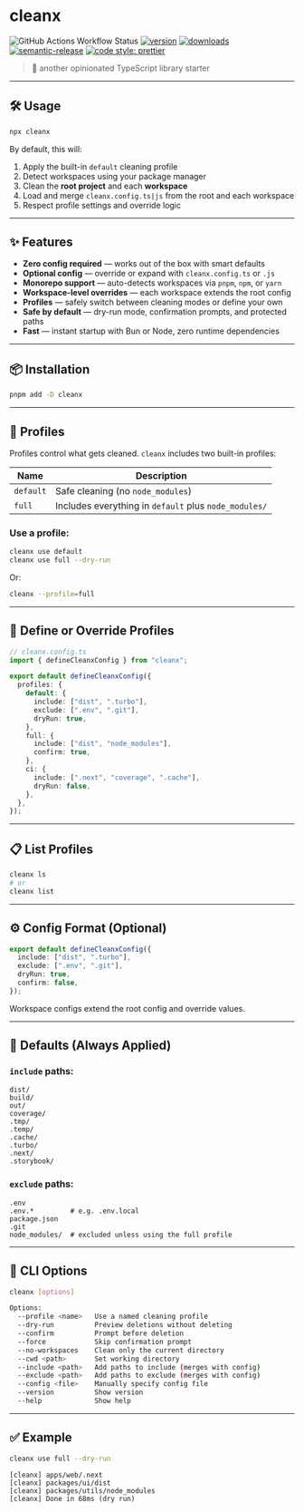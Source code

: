 # cleanx

![GitHub Actions Workflow Status](https://img.shields.io/github/actions/workflow/status/jimmy-guzman/cleanx/cd.yml?style=flat-square&logo=github-actions)
[![version](https://img.shields.io/npm/v/cleanx.svg?logo=npm&style=flat-square)](https://www.npmjs.com/package/cleanx)
[![downloads](https://img.shields.io/npm/dm/cleanx.svg?logo=npm&style=flat-square)](http://www.npmtrends.com/cleanx)
[![semantic-release](https://img.shields.io/badge/%20%20%F0%9F%93%A6%F0%9F%9A%80-semantic--release-e10079.svg?style=flat-square)](https://semantic-release.gitbook.io/semantic-release)
[![code style: prettier](https://img.shields.io/badge/code_style-prettier-ff69b4.svg?style=flat-square&logo=prettier)](https://github.com/prettier/prettier)

> 🍱 another opinionated TypeScript library starter

---

## 🛠️ Usage

```bash
npx cleanx
```

By default, this will:

1. Apply the built-in `default` cleaning profile
2. Detect workspaces using your package manager
3. Clean the **root project** and each **workspace**
4. Load and merge `cleanx.config.ts|js` from the root and each workspace
5. Respect profile settings and override logic

---

## ✨ Features

- **Zero config required** — works out of the box with smart defaults
- **Optional config** — override or expand with `cleanx.config.ts` or `.js`
- **Monorepo support** — auto-detects workspaces via `pnpm`, `npm`, or `yarn`
- **Workspace-level overrides** — each workspace extends the root config
- **Profiles** — safely switch between cleaning modes or define your own
- **Safe by default** — dry-run mode, confirmation prompts, and protected paths
- **Fast** — instant startup with Bun or Node, zero runtime dependencies

---

## 📦 Installation

```bash
pnpm add -D cleanx
```

---

## 🧹 Profiles

Profiles control what gets cleaned. `cleanx` includes two built-in profiles:

| Name      | Description                                           |
| --------- | ----------------------------------------------------- |
| `default` | Safe cleaning (no `node_modules`)                     |
| `full`    | Includes everything in `default` plus `node_modules/` |

### Use a profile:

```bash
cleanx use default
cleanx use full --dry-run
```

Or:

```bash
cleanx --profile=full
```

---

## 🧩 Define or Override Profiles

```ts
// cleanx.config.ts
import { defineCleanxConfig } from "cleanx";

export default defineCleanxConfig({
  profiles: {
    default: {
      include: ["dist", ".turbo"],
      exclude: [".env", ".git"],
      dryRun: true,
    },
    full: {
      include: ["dist", "node_modules"],
      confirm: true,
    },
    ci: {
      include: [".next", "coverage", ".cache"],
      dryRun: false,
    },
  },
});
```

---

## 📋 List Profiles

```bash
cleanx ls
# or
cleanx list
```

---

## ⚙️ Config Format (Optional)

```ts
export default defineCleanxConfig({
  include: ["dist", ".turbo"],
  exclude: [".env", ".git"],
  dryRun: true,
  confirm: false,
});
```

Workspace configs extend the root config and override values.

---

## 🧠 Defaults (Always Applied)

### `include` paths:

```
dist/
build/
out/
coverage/
.tmp/
.temp/
.cache/
.turbo/
.next/
.storybook/
```

### `exclude` paths:

```
.env
.env.*         # e.g. .env.local
package.json
.git
node_modules/  # excluded unless using the full profile
```

---

## 🧪 CLI Options

```bash
cleanx [options]

Options:
  --profile <name>   Use a named cleaning profile
  --dry-run          Preview deletions without deleting
  --confirm          Prompt before deletion
  --force            Skip confirmation prompt
  --no-workspaces    Clean only the current directory
  --cwd <path>       Set working directory
  --include <path>   Add paths to include (merges with config)
  --exclude <path>   Add paths to exclude (merges with config)
  --config <file>    Manually specify config file
  --version          Show version
  --help             Show help
```

---

## ✅ Example

```bash
cleanx use full --dry-run
```

```
[cleanx] apps/web/.next
[cleanx] packages/ui/dist
[cleanx] packages/utils/node_modules
[cleanx] Done in 68ms (dry run)
```
